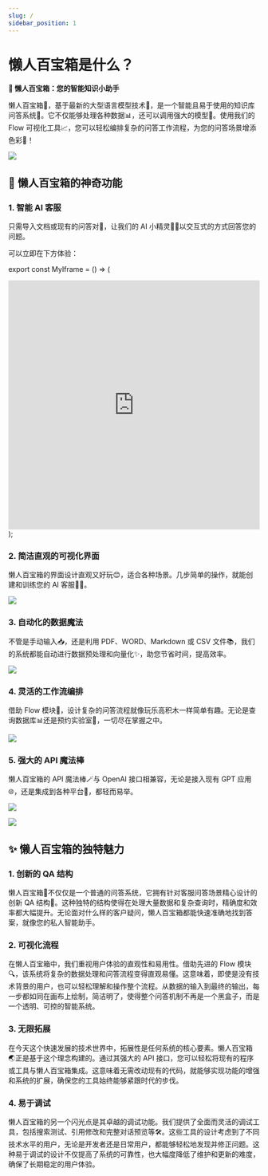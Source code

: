 ```yaml
---
slug: /
sidebar_position: 1
---
```


# 懒人百宝箱是什么？

**🎁 懒人百宝箱：您的智能知识小助手**

懒人百宝箱🧰，基于最新的大型语言模型技术🚀，是一个智能且易于使用的知识库问答系统🤖。它不仅能够处理各种数据📊，还可以调用强大的模型🧠。使用我们的 Flow 可视化工具📈，您可以轻松编排复杂的问答工作流程，为您的问答场景增添色彩🌈！

![](https://image.alsritter.icu/img202401101510913.png)

## 🌟 懒人百宝箱的神奇功能

### 1. 智能 AI 客服

只需导入文档或现有的问答对📝，让我们的 AI 小精灵🧞‍♂️以交互式的方式回答您的问题。

可以立即在下方体验：

export const MyIframe = () => (
  <iframe
    src="https://chat.lazaytools.top/chat/share?shareId=lwxwvvr1p7d5r7w07s57b0at"
    width="100%"
    height="500rpx"
    frameborder="0"
    allowMicrophone
  ></iframe>
);

<MyIframe />

### 2. 简洁直观的可视化界面

懒人百宝箱的界面设计直观又好玩😊，适合各种场景。几步简单的操作，就能创建和训练您的 AI 客服👩‍💼。

![](https://image.alsritter.icu/img202401101510699.png)

### 3. 自动化的数据魔法

不管是手动输入📥，还是利用 PDF、WORD、Markdown 或 CSV 文件📚，我们的系统都能自动进行数据预处理和向量化✨，助您节省时间，提高效率。

![](https://image.alsritter.icu/img202401101510936.png)

### 4. 灵活的工作流编排

借助 Flow 模块🔧，设计复杂的问答流程就像玩乐高积木一样简单有趣。无论是查询数据库📊还是预约实验室🔬，一切尽在掌握之中。

![](https://image.alsritter.icu/img202401101510979.png)

### 5. 强大的 API 魔法棒

懒人百宝箱的 API 魔法棒🪄与 OpenAI 接口相兼容，无论是接入现有 GPT 应用🌐，还是集成到各种平台📲，都轻而易举。

![](https://image.alsritter.icu/img202401101511060.png)

![](https://image.alsritter.icu/img202401101511977.png)

## ✨ 懒人百宝箱的独特魅力

### 1. **创新的 QA 结构**
   
   懒人百宝箱🎁不仅仅是一个普通的问答系统，它拥有针对客服问答场景精心设计的创新 QA 结构🎯。这种独特的结构使得在处理大量数据和复杂查询时，精确度和效率都大幅提升。无论面对什么样的客户疑问，懒人百宝箱都能快速准确地找到答案，就像您的私人智能助手。

### 2. **可视化流程**
   
   在懒人百宝箱中，我们重视用户体验的直观性和易用性。借助先进的 Flow 模块🔍，该系统将复杂的数据处理和问答流程变得直观易懂。这意味着，即使是没有技术背景的用户，也可以轻松理解和操作整个流程。从数据的输入到最终的输出，每一步都如同在画布上绘制，简洁明了，使得整个问答机制不再是一个黑盒子，而是一个透明、可控的智能系统。

### 3. **无限拓展**
   
   在今天这个快速发展的技术世界中，拓展性是任何系统的核心要素。懒人百宝箱🌏正是基于这个理念构建的。通过其强大的 API 接口，您可以轻松将现有的程序或工具与懒人百宝箱集成。这意味着无需改动现有的代码，就能够实现功能的增强和系统的扩展，确保您的工具始终能够紧跟时代的步伐。

### 4. **易于调试**
   
   懒人百宝箱的另一个闪光点是其卓越的调试功能。我们提供了全面而灵活的调试工具，包括搜索测试、引用修改和完整对话预览等🛠️。这些工具的设计考虑到了不同技术水平的用户，无论是开发者还是日常用户，都能够轻松地发现并修正问题。这种易于调试的设计不仅提高了系统的可靠性，也大幅度降低了维护和更新的难度，确保了长期稳定的用户体验。

